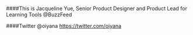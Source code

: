 ####This is Jacqueline Yue, Senior Product Designer and Product Lead for Learning Tools @BuzzFeed


####Twitter @oiyana
https://twitter.com/oiyana
